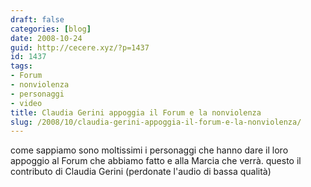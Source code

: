 ```yaml
---
draft: false
categories: [blog]
date: 2008-10-24
guid: http://cecere.xyz/?p=1437
id: 1437
tags:
- Forum
- nonviolenza
- personaggi
- video
title: Claudia Gerini appoggia il Forum e la nonviolenza
slug: /2008/10/claudia-gerini-appoggia-il-forum-e-la-nonviolenza/
---
```


come sappiamo sono moltissimi i personaggi che hanno dare il loro appoggio al Forum che abbiamo fatto e alla Marcia che verrà. questo il contributo di Claudia Gerini (perdonate l'audio di bassa qualità)